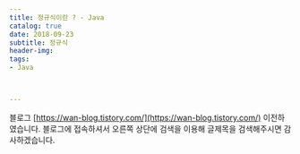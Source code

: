 ```yaml
---
title: 정규식이란 ? - Java
catalog: true
date: 2018-09-23
subtitle: 정규식
header-img:
tags:
- Java



---
```




블로그 [https://wan-blog.tistory.com/](https://wan-blog.tistory.com/) 이전하였습니다. 블로그에 접속하셔서 오른쪽 상단에 검색을 이용해 글제목을 검색해주시면 감사하겠습니다.
